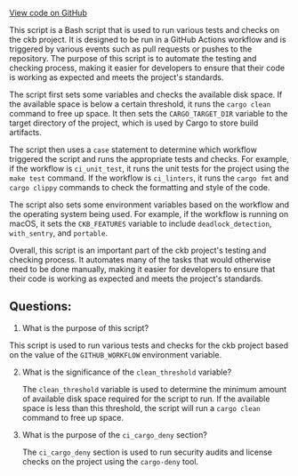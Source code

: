 [View code on GitHub](https://github.com/nervosnetwork/ckb/devtools/ci/ci_main.sh)

This script is a Bash script that is used to run various tests and checks on the ckb project. It is designed to be run in a GitHub Actions workflow and is triggered by various events such as pull requests or pushes to the repository. The purpose of this script is to automate the testing and checking process, making it easier for developers to ensure that their code is working as expected and meets the project's standards.

The script first sets some variables and checks the available disk space. If the available space is below a certain threshold, it runs the `cargo clean` command to free up space. It then sets the `CARGO_TARGET_DIR` variable to the target directory of the project, which is used by Cargo to store build artifacts.

The script then uses a `case` statement to determine which workflow triggered the script and runs the appropriate tests and checks. For example, if the workflow is `ci_unit_test`, it runs the unit tests for the project using the `make test` command. If the workflow is `ci_linters`, it runs the `cargo fmt` and `cargo clippy` commands to check the formatting and style of the code.

The script also sets some environment variables based on the workflow and the operating system being used. For example, if the workflow is running on macOS, it sets the `CKB_FEATURES` variable to include `deadlock_detection`, `with_sentry`, and `portable`.

Overall, this script is an important part of the ckb project's testing and checking process. It automates many of the tasks that would otherwise need to be done manually, making it easier for developers to ensure that their code is working as expected and meets the project's standards.
## Questions: 
 1. What is the purpose of this script?
   
   This script is used to run various tests and checks for the ckb project based on the value of the `GITHUB_WORKFLOW` environment variable.

2. What is the significance of the `clean_threshold` variable?
   
   The `clean_threshold` variable is used to determine the minimum amount of available disk space required for the script to run. If the available space is less than this threshold, the script will run a `cargo clean` command to free up space.

3. What is the purpose of the `ci_cargo_deny` section?
   
   The `ci_cargo_deny` section is used to run security audits and license checks on the project using the `cargo-deny` tool.